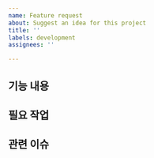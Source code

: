 ```yaml
---
name: Feature request
about: Suggest an idea for this project
title: ''
labels: development
assignees: ''

---
```


## 기능 내용

## 필요 작업

## 관련 이슈
